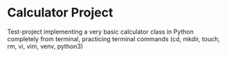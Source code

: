 # Calculator Project

Test-project implementing a very basic calculator class in Python completely from terminal, practicing terminal commands (cd, mkdir, touch, rm, vi, vim, venv, python3)

